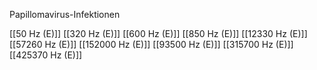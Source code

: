 Papillomavirus-Infektionen

[[50 Hz (E)]]
[[320 Hz (E)]]
[[600 Hz (E)]]
[[850 Hz (E)]]
[[12330 Hz (E)]]
[[57260 Hz (E)]]
[[152000 Hz (E)]]
[[93500 Hz (E)]]
[[315700 Hz (E)]]
[[425370 Hz (E)]]